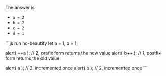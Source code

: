The answer is:

- `a = 2`
- `b = 2`
- `c = 2`
- `d = 1`

\`\`\`js run no-beautify let a = 1, b = 1;

alert( ++a ); // 2, prefix form returns the new value alert( b++ ); // 1, postfix form returns the old value

alert( a ); // 2, incremented once alert( b ); // 2, incremented once \`\`\`
